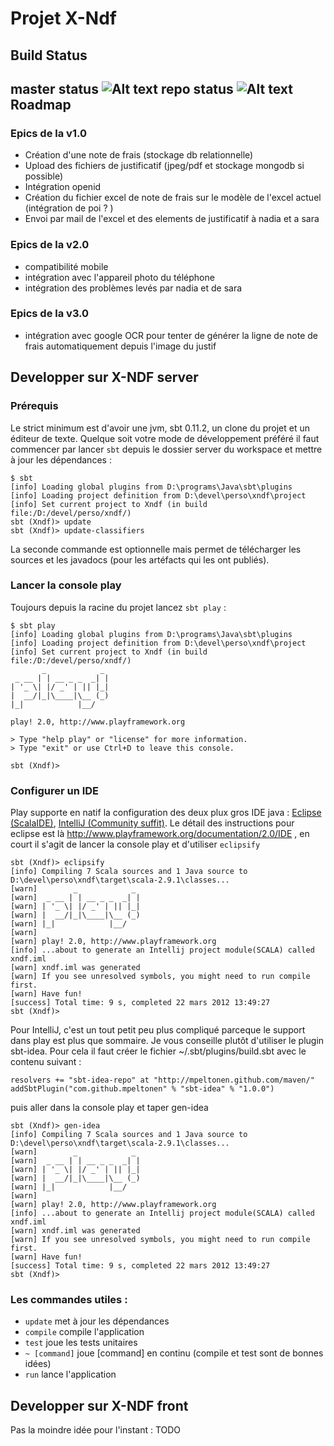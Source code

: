 Projet X-Ndf
==========
Build Status
----------
master status ![Alt text](https://secure.travis-ci.org/jeantil/xndf.png?branch=master)
repo status ![Alt text](https://secure.travis-ci.org/jeantil/xndf.png)
Roadmap
----------
### Epics de la v1.0
- Création d'une note de frais (stockage db relationnelle)
- Upload des fichiers de justificatif (jpeg/pdf et stockage mongodb si possible)
- Intégration openid
- Création du fichier excel de note de frais sur le modèle de l'excel actuel (intégration de poi ? )
- Envoi par mail de l'excel et des elements de justificatif à nadia et a sara

### Epics de la v2.0
- compatibilité mobile
- intégration avec l'appareil photo du téléphone
- intégration des problèmes levés par nadia et de sara 

### Epics de la v3.0
- intégration avec google OCR pour tenter de générer la ligne de note de frais automatiquement depuis l'image du justif

Developper sur X-NDF server
----------
### Prérequis
Le strict minimum est d'avoir une jvm, sbt 0.11.2, un clone du projet et un éditeur de texte.
Quelque soit votre mode de développement préféré il faut commencer par lancer `sbt` depuis le dossier server du workspace et mettre à jour les dépendances :

    $ sbt
    [info] Loading global plugins from D:\programs\Java\sbt\plugins
    [info] Loading project definition from D:\devel\perso\xndf\project
    [info] Set current project to Xndf (in build file:/D:/devel/perso/xndf/)
    sbt (Xndf)> update
    sbt (Xndf)> update-classifiers 
La seconde commande est optionnelle mais permet de télécharger les sources et les javadocs (pour les artéfacts qui les ont publiés). 

### Lancer la console play
Toujours depuis la racine du projet lancez `sbt play` :

    $ sbt play
    [info] Loading global plugins from D:\programs\Java\sbt\plugins
    [info] Loading project definition from D:\devel\perso\xndf\project
    [info] Set current project to Xndf (in build file:/D:/devel/perso/xndf/)
           _            _
     _ __ | | __ _ _  _| |
    | '_ \| |/ _' | || |_|
    |  __/|_|\____|\__ (_)
    |_|            |__/
    
    play! 2.0, http://www.playframework.org
    
    > Type "help play" or "license" for more information.
    > Type "exit" or use Ctrl+D to leave this console.
    
    sbt (Xndf)>
### Configurer un IDE
Play supporte en natif la configuration des deux plux gros IDE java : [Eclipse (ScalaIDE)](http://scala-ide.org/download/current.html), [IntelliJ (Community suffit)](http://confluence.jetbrains.net/display/IDEADEV/IDEA+11.1+EAP). Le détail des instructions pour eclipse est là http://www.playframework.org/documentation/2.0/IDE , en court il s'agit de lancer la console play et d'utiliser `eclipsify` 
    
    sbt (Xndf)> eclipsify
    [info] Compiling 7 Scala sources and 1 Java source to D:\devel\perso\xndf\target\scala-2.9.1\classes...
    [warn]        _            _
    [warn]  _ __ | | __ _ _  _| |
    [warn] | '_ \| |/ _' | || |_|
    [warn] |  __/|_|\____|\__ (_)
    [warn] |_|            |__/
    [warn]
    [warn] play! 2.0, http://www.playframework.org
    [info] ...about to generate an Intellij project module(SCALA) called xndf.iml
    [warn] xndf.iml was generated
    [warn] If you see unresolved symbols, you might need to run compile first.
    [warn] Have fun!
    [success] Total time: 9 s, completed 22 mars 2012 13:49:27
    sbt (Xndf)>
    
Pour IntelliJ, c'est un tout petit peu plus compliqué parceque le support dans play est plus que sommaire. Je vous conseille plutôt d'utiliser le plugin sbt-idea. Pour cela il faut créer le fichier ~/.sbt/plugins/build.sbt avec le contenu suivant : 

    resolvers += "sbt-idea-repo" at "http://mpeltonen.github.com/maven/"
    addSbtPlugin("com.github.mpeltonen" % "sbt-idea" % "1.0.0")
puis aller dans la console play et taper gen-idea

    sbt (Xndf)> gen-idea
    [info] Compiling 7 Scala sources and 1 Java source to D:\devel\perso\xndf\target\scala-2.9.1\classes...
    [warn]        _            _
    [warn]  _ __ | | __ _ _  _| |
    [warn] | '_ \| |/ _' | || |_|
    [warn] |  __/|_|\____|\__ (_)
    [warn] |_|            |__/
    [warn]
    [warn] play! 2.0, http://www.playframework.org
    [info] ...about to generate an Intellij project module(SCALA) called xndf.iml
    [warn] xndf.iml was generated
    [warn] If you see unresolved symbols, you might need to run compile first.
    [warn] Have fun!
    [success] Total time: 9 s, completed 22 mars 2012 13:49:27
    sbt (Xndf)>

### Les commandes utiles : 

- `update` met à jour les dépendances
- `compile` compile l'application
- `test` joue les tests unitaires
- `~ [command]` joue [command] en continu (compile et test sont de bonnes idées)
- `run` lance l'application

Developper sur X-NDF front
----------

Pas la moindre idée pour l'instant : TODO
